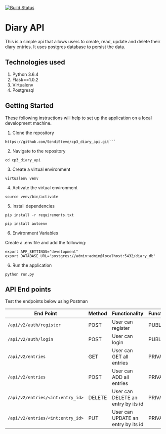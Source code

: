 [![Build Status](https://travis-ci.com/SendiSteve/cp3_diary_api.svg?branch=develop)](https://travis-ci.com/SendiSteve/cp3_diary_api)

# Diary API
This is a simple api that allows users to create, read, update and delete their diary entries. It uses  postgres database to persist the data.


## Technologies used
1. Python 3.6.4
2. Flask==1.0.2
3. Virtualenv
4. Postgresql

## Getting Started
These following instructions will help to set up the application on a local development machine.

1. Clone the repository
```
https://github.com/SendiSteve/cp3_diary_api.git```
```

2. Navigate to the repository
```
cd cp3_diary_api
``` 

3. Create a virtual environment
```
virtualenv venv
```

4. Activate the virtual environment
```
source venv/bin/activate
```

5. Install dependencies
```
pip install -r requirements.txt
```

```
pip install autoenv
```

6. Environment Variables

Create a .env file and add the following:

```
export APP_SETTINGS="development"
export DATABASE_URL="postgres://admin:admin@localhost:5432/diary_db"
```

6. Run the application 
```
python run.py 
```

## API End points

Test the endpoints below using Postman


| End Point                      | Method        |   Functionality               |   Functionality  |
| -----------------------------  | ------------- | -------------------------     | ---------------- |   
| `/api/v2/auth/register`           |  POST       | User can register      | PUBLIC          |
| `/api/v2/auth/login`           |  POST       | User can login      | PUBLIC          |
| `/api/v2/entries`           |  GET       | User can GET all entries      | PRIVATE          |
| `/api/v2/entries`           |  POST       | User can ADD all entries      | PRIVATE          |
| `/api/v2/entries/<int:entry_id>`| DELETE | User can DELETE an entry by its id  | PRIVATE         |
| `/api/v2/entries/<int:entry_id>`| PUT    | User can UPDATE an entry by its id  | PRIVATE           |
